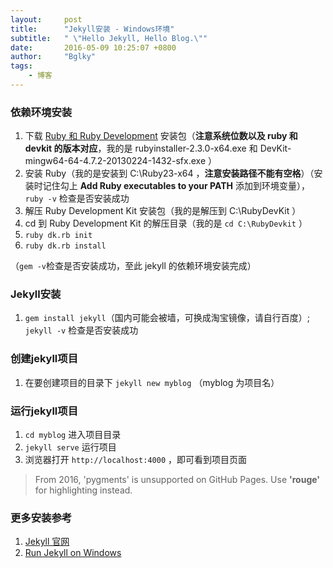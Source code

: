 ```yaml
---
layout:     post
title:      "Jekyll安装 - Windows环境"
subtitle:   " \"Hello Jekyll, Hello Blog.\""
date:       2016-05-09 10:25:07 +0800
author:     "Bglky"
tags:
    - 博客
---
```



### 依赖环境安装

 1. 下载 <a class="external" target="_blank" href="http://rubyinstaller.org/downloads/">Ruby 和 Ruby Development</a> 安装包（**注意系统位数以及 ruby 和 devkit 的版本对应**，我的是 rubyinstaller-2.3.0-x64.exe 和 DevKit-mingw64-64-4.7.2-20130224-1432-sfx.exe ）
 2. 安装 Ruby（我的是安装到 C:\Ruby23-x64 ，**注意安装路径不能有空格**）（安装时记住勾上  **Add Ruby executables to your PATH** 添加到环境变量），`ruby -v` 检查是否安装成功
 3. 解压 Ruby Development Kit 安装包（我的是解压到 C:\RubyDevKit ）
 4. cd 到 Ruby Development Kit 的解压目录（我的是 `cd C:\RubyDevkit` ）
 5. `ruby dk.rb init`
 6. `ruby dk.rb install`
 
（`gem -v`检查是否安装成功，至此 jekyll 的依赖环境安装完成）


### Jekyll安装

 1.  `gem install jekyll`（国内可能会被墙，可换成淘宝镜像，请自行百度）; `jekyll -v` 检查是否安装成功

### 创建jekyll项目

 1. 在要创建项目的目录下
   `jekyll new myblog` （myblog 为项目名）

### 运行jekyll项目
 1. `cd myblog` 进入项目目录
 2. `jekyll serve` 运行项目
 3. 浏览器打开  `http://localhost:4000`  ，即可看到项目页面

> From 2016, 'pygments' is unsupported on GitHub Pages. Use **'rouge'** for highlighting instead.

### 更多安装参考
 1. <a class="external" target="_blank" href="https://jekyllrb.com/">Jekyll 官网</a>
 2. <a class="external" target="_blank" href="http://jekyll-windows.juthilo.com/">Run Jekyll on Windows</a>

